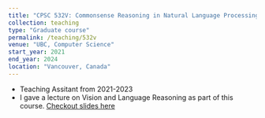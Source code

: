 ```yaml
---
title: "CPSC 532V: Commonsense Reasoning in Natural Language Processing"
collection: teaching 
type: "Graduate course"
permalink: /teaching/532v
venue: "UBC, Computer Science"
start_year: 2021
end_year: 2024
location: "Vancouver, Canada"
---
```




- Teaching Assitant from 2021-2023
- I gave a lecture on Vision and Language Reasoning as part of this course. [Checkout slides here](/files/VL_lecture_slides.pdf)